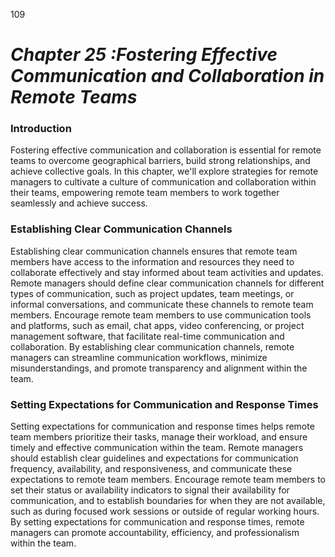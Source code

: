 

109


# ***Chapter 25 :Fostering Effective Communication and Collaboration in Remote Teams***


### **Introduction**

Fostering effective communication and collaboration is essential for remote teams to overcome geographical barriers, build strong relationships, and achieve collective goals. In this chapter, we'll explore strategies for remote managers to cultivate a culture of communication and collaboration within their teams, empowering remote team members to work together seamlessly and achieve success.

### **Establishing Clear Communication Channels**

Establishing clear communication channels ensures that remote team members have access to the information and resources they need to collaborate effectively and stay informed about team activities and updates. Remote managers should define clear communication channels for different types of communication, such as project updates, team meetings, or informal conversations, and communicate these channels to remote team members. Encourage remote team members to use communication tools and platforms, such as email, chat apps, video conferencing, or project management software, that facilitate real-time communication and collaboration. By establishing clear communication channels, remote managers can streamline communication workflows, minimize misunderstandings, and promote transparency and alignment within the team.

### **Setting Expectations for Communication and Response Times**

Setting expectations for communication and response times helps remote team members prioritize their tasks, manage their workload, and ensure timely and effective communication within the team. Remote managers should establish clear guidelines and expectations for communication frequency, availability, and responsiveness, and communicate these expectations to remote team members. Encourage remote team members to set their status or availability indicators to signal their availability for communication, and to establish boundaries for when they are not available, such as during focused work sessions or outside of regular working hours. By setting expectations for communication and response times, remote managers can promote accountability, efficiency, and professionalism within the team.
